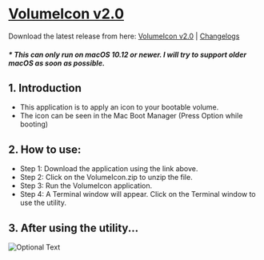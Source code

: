 # [VolumeIcon v2.0](https://github.com/Minh-Ton/VolumeIcon)

Download the latest release from here: [VolumeIcon v2.0](https://github.com/Minh-Ton/VolumeIcon/releases/download/v2.0.2/VolumeIcon.zip) | [Changelogs](https://github.com/Minh-Ton/VolumeIcon/releases/latest)

##### * This can only run on macOS 10.12 or newer. I will try to support older macOS as soon as possible.

## 1. Introduction

- This application is to apply an icon to your bootable volume.
- The icon can be seen in the Mac Boot Manager (Press Option while booting)

## 2. How to use:

- Step 1: Download the application using the link above.
- Step 2: Click on the VolumeIcon.zip to unzip the file.
- Step 3: Run the VolumeIcon application. 
- Step 4: A Terminal window will appear. Click on the Terminal window to use the utility. 

## 3. After using the utility...

![Optional Text](../resources/Icons_Images/1.png)


